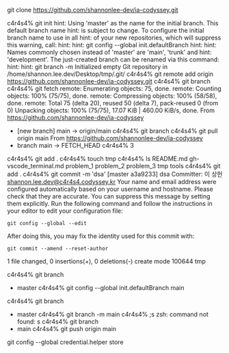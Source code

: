 git clone https://github.com/shannonlee-dev/ia-codyssey.git

c4r4s4% git init
hint: Using 'master' as the name for the initial branch. This default branch name
hint: is subject to change. To configure the initial branch name to use in all
hint: of your new repositories, which will suppress this warning, call:
hint: 
hint: 	git config --global init.defaultBranch <name>
hint: 
hint: Names commonly chosen instead of 'master' are 'main', 'trunk' and
hint: 'development'. The just-created branch can be renamed via this command:
hint: 
hint: 	git branch -m <name>
Initialized empty Git repository in /home/shannon.lee.dev/Desktop/tmp/.git/
c4r4s4% git remote add origin https://github.com/shannonlee-dev/ia-codyssey.git
c4r4s4% git branch
c4r4s4% git fetch
remote: Enumerating objects: 75, done.
remote: Counting objects: 100% (75/75), done.
remote: Compressing objects: 100% (58/58), done.
remote: Total 75 (delta 20), reused 50 (delta 7), pack-reused 0 (from 0)
Unpacking objects: 100% (75/75), 17.07 KiB | 460.00 KiB/s, done.
From https://github.com/shannonlee-dev/ia-codyssey
 * [new branch]      main       -> origin/main
c4r4s4% git branch
c4r4s4% git pull origin main
From https://github.com/shannonlee-dev/ia-codyssey
 * branch            main       -> FETCH_HEAD
c4r4s4% 
3

c4r4s4% git add .
c4r4s4% touch tmp
c4r4s4% ls
README.md  gh-vscode_terminal.md  problem_1  problem_2	problem_3  tmp	tools
c4r4s4% git add .
c4r4s4% git commit -m 'dsa'
[master a3a9233] dsa
 Committer: 이 상헌 <shannon.lee.dev@c4r4s4.codyssey.kr>
Your name and email address were configured automatically based
on your username and hostname. Please check that they are accurate.
You can suppress this message by setting them explicitly. Run the
following command and follow the instructions in your editor to edit
your configuration file:

    git config --global --edit

After doing this, you may fix the identity used for this commit with:

    git commit --amend --reset-author

 1 file changed, 0 insertions(+), 0 deletions(-)
 create mode 100644 tmp

c4r4s4% git branch
* master
c4r4s4% git config --global init.defaultBranch main

c4r4s4% git branch
* master
c4r4s4% git branch -m main
c4r4s4% ;s
zsh: command not found: s
c4r4s4% git branch
* main
c4r4s4% git push origin main

git config --global credential.helper store
